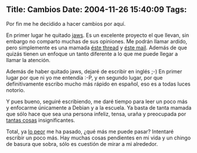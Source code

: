Title: Cambios
Date: 2004-11-26 15:40:09
Tags: 
---
<p>Por fin me he decidido a hacer cambios por aquí.</p>

<p>En primer lugar he quitado <a href="http://jaws-project.sf.net/">jaws</a>. Es un excelente proyecto el que llevan, sin embargo no comparto muchas de sus opiniones. Me podrán llamar ardido, pero simplemente es una mamada <a href="http://sourceforge.net/mailarchive/message.php?msg_id=6717455">éste thread</a> y <a href="http://sourceforge.net/mailarchive/forum.php?thread_id=6000285&amp;forum_id=26120">éste mail</a>. Además de que quizás tienen un enfoque un tanto diferente a lo que me puede llegar a llamar la atención.</p>

<p>Además de haber quitado jaws, dejaré de escribir en inglés ;-) En primer lugar por que ni yo me entendía :-P, y en segundo lugar, por que definitivamente escribo mucho más rápido en español, eso es a todas luces notorio.</p>

<p>Y pues bueno, seguiré escribiendo, me daré tiempo para leer un poco más y enfocarme únicamente a Debian y a la escuela. Ya basta de tanta mamada que sólo hace que sea una persona infeliz, tensa, uraña y preocupada por <a href="http://cofradia.org/">tantas cosas</a> insignificantes.</p>

<p>Total, ya <a href="http://sandino.net/Presentaciones/Consol/2004-02-13/html/img0.html">lo peor</a> me ha pasado, ¿qué más me puede pasar? Intentaré escribir un poco más. Hay muchas cosas pendientes en mi vida y un chingo de basura que sobra, sólo es cuestión de mirar a mi alrededor.</p>
